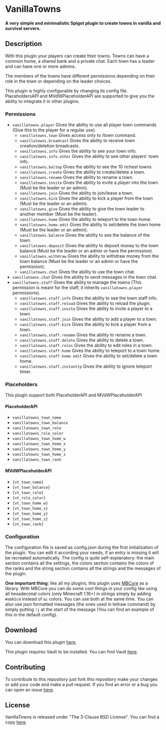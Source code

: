 # VanillaTowns

#### A very simple and minimalistic Spigot plugin to create towns in vanilla and survival servers.

## Description

With this plugin your players can create their towns. Towns can have a common home, a shared bank and a private chat.
Each town has a leader and can have one or more admins.

The members of the towns have different permissions depending on their role in the town or depending on the leader
choices.

This plugin is highly configurable by changing its config file. PlaceholdersAPI and MVdWPlaceholderAPI are supported to
give you the ability to integrate it in other plugins.

### Permissions

* `vanillatowns.player` Gives the ability to use all player town commands (Give this to the player for a regular use).
    * `vanillatowns.town` Gives access only to /town command.
    * `vanillatowns.broadcast` Gives the ability to receive town creation/deletion broadcasts.
    * `vanillatowns.info` Gives the ability to see your town info.
    * `vanillatowns.info.other` Gives the ability to see other players' town info.
    * `vanillatowns.baltop` Gives the ability to see the 10 richest towns.
    * `vanillatowns.create` Gives the ability to create/delete a town.
    * `vanillatowns.rename` Gives the ability to rename a town.
    * `vanillatowns.invite` Gives the ability to invite a player into the town (Must be the leader or an admin).
    * `vanillatowns.join` Gives the ability to join/leave a town.
    * `vanillatowns.kick` Gives the ability to kick a player from the town (Must be the leader or an admin).
    * `vanillatowns.give` Gives the ability to give the town leader to another member (Must be the leader).
    * `vanillatowns.home` Gives the ability to teleport to the town home.
    * `vanillatowns.home.edit` Gives the ability to set/delete the town home (Must be the leader or an admin).
    * `vanillatowns.balance` Gives the ability to see the balance of the town.
    * `vanillatowns.deposit` Gives the ability to deposit money to the town balance (Must be the leader or an admin or have the permission).
    * `vanillatowns.withdraw` Gives the ability to withdraw money from the town balance (Must be the leader or an admin or have the permission).
    * `vanillatowns.chat` Gives the ability to use the town chat.
* `vanillatowns.chat` Gives the ability to send messages in the town chat.
* `vanillatowns.staff` Gives the ability to manage the towns (This permission is meant for the staff, it inherits `vanillatowns.player` permissions).
    * `vanillatowns.staff.info` Gives the ability to see the town staff info.
    * `vanillatowns.staff.reload` Gives the ability to reload the plugin.
    * `vanillatowns.staff.invite` Gives the ability to invite a player to a town.
    * `vanillatowns.staff.join` Gives the ability to add a player to a town.
    * `vanillatowns.staff.kick` Gives the ability to kick a player from a town.
    * `vanillatowns.staff.rename` Gives the ability to rename a town.
    * `vanillatowns.staff.delete` Gives the ability to delete a town.
    * `vanillatowns.staff.roles` Gives the ability to edit roles in a town.
    * `vanillatowns.staff.home` Gives the ability to teleport to a town home.
    * `vanillatowns.staff.home.edit` Gives the ability to set/delete a town home.
    * `vanillatowns.staff.instanttp` Gives the ability to ignore teleport timer.

### Placeholders

This plugin support both PlaceholderAPI and MVdWPlaceholderAPI

#### PlaceholderAPI

* `vanillatowns_town_name`
* `vanillatowns_town_balance`
* `vanillatowns_town_role`
* `vanillatowns_role_color`
* `vanillatowns_town_home_w`
* `vanillatowns_town_home_x`
* `vanillatowns_town_home_y`
* `vanillatowns_town_home_z`
* `vanillatowns_town_rank`

#### MVdWPlaceholderAPI

* `{vt_town_name}`
* `{vt_town_balance}`
* `{vt_town_role}`
* `{vt_role_color}`
* `{vt_town_home_w}`
* `{vt_town_home_x}`
* `{vt_town_home_y}`
* `{vt_town_home_z}`
* `{vt_town_rank}`

### Configuration

The configuration file is saved as config.json during the first initialization of the plugin. You can edit it according
your needs, if an entry is missing it will be recreated automatically. The config is quite self-explanatory: the main
section contains all the settings, the colors section contains the colors of the ranks and the string section contains
all the strings and the messages of the plugin.

**One important thing:** like all my plugins, this plugin uses [MBCore](https://github.com/MultiCoreNetwork/MBCore) as a
library. With MBCore you can do some cool things in your config like using all hexadecimal colors (only Minecraft 1.16+)
in strings simply by adding `#ab01cd` instead of `&c` colors. You can use both at the same time. You can
also use json formatted messages (the ones used in tellraw command) by simply putting `!j` at the start of the message 
(You can find an example of this in the default config).

## Download

You can download this plugin [here](https://www.spigotmc.org/resources/vanilla-towns.90837/).

This plugin requires Vault to be installed. You can find Vault [here](https://www.spigotmc.org/resources/vault.34315).

## Contributing

To contribute to this repository just fork this repository make your changes or add your code and make a pull request.
If you find an error or a bug you can open an issue [here](https://github.com/MultiCoreNetwork/VanillaTowns/issues).

## License

VanillaTowns is released under "The 3-Clause BSD License". You can find a
copy [here](https://github.com/MultiCoreNetwork/VanillaTowns/blob/master/LICENSE).